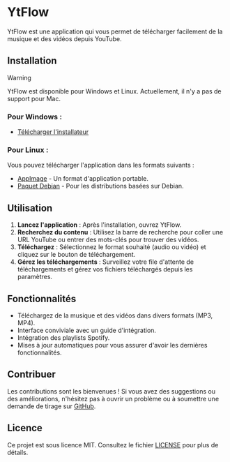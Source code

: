 # YtFlow

YtFlow est une application qui vous permet de télécharger facilement de la musique et des vidéos depuis YouTube.

## Installation

> [!WARNING]
> YtFlow est disponible pour Windows et Linux. Actuellement, il n'y a pas de support pour Mac.

### Pour Windows :
- [Télécharger l'installateur](https://github.com/git-psi/YtFlow/releases/latest/download/YtFlow-Setup-windows.exe)

### Pour Linux :
Vous pouvez télécharger l'application dans les formats suivants :
- [AppImage](https://github.com/git-psi/YtFlow/releases/latest/download/YtFlow.AppImage) - Un format d'application portable.
- [Paquet Debian](https://github.com/git-psi/YtFlow/releases/latest/download/YtFlow.deb) - Pour les distributions basées sur Debian.

## Utilisation

1. **Lancez l'application** : Après l'installation, ouvrez YtFlow.
2. **Recherchez du contenu** : Utilisez la barre de recherche pour coller une URL YouTube ou entrer des mots-clés pour trouver des vidéos.
3. **Téléchargez** : Sélectionnez le format souhaité (audio ou vidéo) et cliquez sur le bouton de téléchargement.
4. **Gérez les téléchargements** : Surveillez votre file d'attente de téléchargements et gérez vos fichiers téléchargés depuis les paramètres.

## Fonctionnalités

- Téléchargez de la musique et des vidéos dans divers formats (MP3, MP4).
- Interface conviviale avec un guide d'intégration.
- Intégration des playlists Spotify.
- Mises à jour automatiques pour vous assurer d'avoir les dernières fonctionnalités.

## Contribuer

Les contributions sont les bienvenues ! Si vous avez des suggestions ou des améliorations, n'hésitez pas à ouvrir un problème ou à soumettre une demande de tirage sur [GitHub](https://github.com/git-psi/YtFlow).

## Licence

Ce projet est sous licence MIT. Consultez le fichier [LICENSE](LICENSE) pour plus de détails.